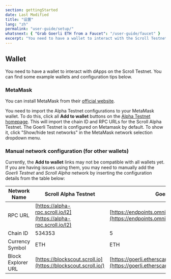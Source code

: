 ```yaml
---
section: gettingStarted
date: Last Modified
title: "设置"
lang: "zh"
permalink: "user-guide/setup/"
whatsnext: { "Grab Goerli ETH from a Faucet": "/user-guide/faucet" }
excerpt: "You need to have a wallet to interact with the Scroll Testnet. You can find some example wallets and configuration tips here."
---
```


## Wallet

You need to have a wallet to interact with dApps on the Scroll Testnet. You can find some example wallets and configuration tips below.

### MetaMask

You can install MetaMask from their [official website](https://metamask.io/download/).

You need to import the Alpha Testnet configurations to your MetaMask wallet. To do this, click all **Add to wallet** buttons on the [Alpha Testnet homepage](https://scroll.io/alpha). This will import the chain ID and RPC URLs for the Scroll Alpha Testnet. The Goerli Testnet is configured on Metamask by default. To show it, click "Show/hide test networks" in the MetaMask network selection dropdown menu.

### Manual network configuration (for other wallets)

Currently, the **Add to wallet** links may not be compatible with all wallets yet. If you are having issues using them, you may need to manually add the _Goerli Testnet_ and _Scroll Alpha_ network by inserting the configuration details from the table below:

| Network Name       | Scroll Alpha Testnet                                             | Goerli Testnet                                                                                             |
| ------------------ | ---------------------------------------------------------------- | ---------------------------------------------------------------------------------------------------------- |
| RPC URL            | [https://alpha-rpc.scroll.io/l2](https://alpha-rpc.scroll.io/l2) | [https://endpoints.omniatech.io/v1/eth/goerli/public](https://endpoints.omniatech.io/v1/eth/goerli/public) |
| Chain ID           | 534353                                                           | 5                                                                                                          |
| Currency Symbol    | ETH                                                              | ETH                                                                                                        |
| Block Explorer URL | [https://blockscout.scroll.io](https://blockscout.scroll.io/)    | [https://goerli.etherscan.io](https://goerli.etherscan.io)                                                 |

